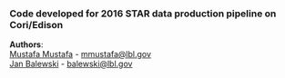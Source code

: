 ### Code developed for 2016 STAR data production pipeline on Cori/Edison
**Authors**:  
[Mustafa Mustafa](http://github.com/MustafaMustafa)  - mmustafa@lbl.gov  
[Jan Balewski](https://github.com/balewski)  - balewski@lbl.gov  
